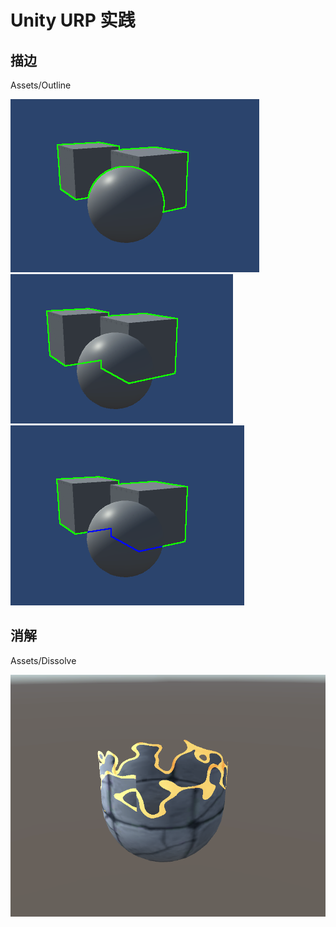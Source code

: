# Unity URP 实践
## 描边

Assets/Outline

![Outline](doc/Outline_1.png)
![Outline](doc/Outline_2.png)
![Outline](doc/Outline_3.png)

## 消解

Assets/Dissolve

![Dissolve](doc/Dissolve.png)
